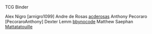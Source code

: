 TCG Binder

Alex Nigro [arnigro1099]
Andre de Rosas [acderosas](https://github.com/acderosas)
Anthony Pecoraro [PecoraroAnthony]
Dexter Lemm [bbynocode](https://github.com/bbynoCode)
Matthew Saephan [Mattatatouille](https://github.com/Mattatatouille)